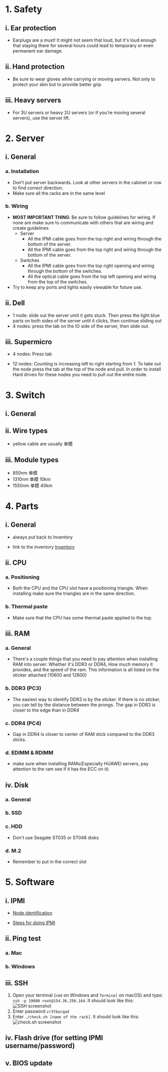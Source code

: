 # 1. Safety

## i. Ear protection

- Earplugs are a must! It might not seem that loud, but it's loud enough that staying there for several hours could lead to temporary or even permanent ear damage.


## ii. Hand protection

- Be sure to wear gloves while carrying or moving servers. Not only to protect your skin but to provide better grip 
  
## iii. Heavy servers

- For 3U servers or heavy 2U servers (or if you're moving several servers), use the server lift.

# 2. Server

## i. General

### a. Installation

- Don’t put server backwards. Look at other servers in the cabinet or row to find correct direction.
- Make sure all the racks are in the same level

### b. Wiring

- **MOST IMPORTANT THING**: Be sure to follow guidelines for wiring. If none are make sure to communicate with others that are wiring and create guidelines
    - Server
        - All the IPMI cable goes from the top right and wiring through the bottom of the server.
        - All the IPMI cable goes from the top right and wiring through the bottom of the server.
    - Switches
        - All the IPMI cable goes from the top right opening and wiring through the bottom of the switches.
        - All the optical cable goes from the top left opening and wiring from the top of the switches.
- Try to keep any ports and lights easily viewable for future use. 

## ii. Dell

- 1 node: slide out the server until it gets stuck. Then press the light blue parts on both sides of the server until it clicks, then continue sliding out
- 4 nodes: press the tab on the IO side of the server, then slide out.

## iii. Supermicro
- 4 nodes: Press tab 

- 12 nodes: Counting is increasing left to right starting from 1. To take out the node press the tab at the top of the node and pull. In order to install Hard drives for these nodes you need to pull out the entire node.

# 3. Switch 

## i. General

## ii. Wire types

- yellow cable are usually 单模

## iii. Module types

- 850nm 单模
- 1310nm 单模 10km
- 1550nm 单模 40km
  
# 4. Parts

## i. General

- always put back to Inventory
  
- link to the inventory [Inventory](http://154.196.160.212:5000/oo/r/626452047190864799#tid=1)
## ii. CPU

### a. Positioning
- Both the CPU and the CPU slot have a positioning triangle. When installing make sure the triangles are in the same direction.
### b. Thermal paste
- Make sure that the CPU has some thermal paste applied to the top.
## iii. RAM

### a. General

- There's a couple things that you need to pay attention when installing RAM into server: Whether it's DDR3 or DDR4, How much memory it provides, and the speed of the ram. This information is all listed on the sticker attached (10600 and 12800)


### b. DDR3 (PC3)
- The easiest way to identify DDR3 is by the sticker. If there is no sticker, you can tell by the distance between the prongs. The gap in DDR3 is closer to the edge than in DDR4

### c. DDR4 (PC4)

- Gap in DDR4 is closer to center of RAM stick compared to the DDR3 sticks.

### d. EDIMM & RDIMM

- make sure when installing RAMs(Especially HUAWEI servers, pay attention to the ram see if it has the ECC on it)
## iv. Disk

### a. General

### b. SSD

### c. HDD

- Don't use Seagate ST035 or ST048 disks

### d. M.2

- Remember to put in the correct slot

# 5. Software

## i. IPMI

- [Node identification]()

- [Steps for doing IPMI](https://docs.google.com/document/d/1aHn1oQaDHm5yOgLh7WIOlRoP-4z-t4HVKkUXfEiADAg/edit)


## ii. Ping test

### a. Mac

### b. Windows

## iii. SSH

1. Open your terminal (`cmd` on Windows and `Terminal` on macOS) and type: `ssh -p 19080 root@154.36.250.164`. It should look like this:
![SSH screenshot](https://lh4.googleusercontent.com/yrFKo2DtJO-v4gohdR-cPH-XgF6F61WVlI3o2WyXvQAxbpdVZjgikufEvbsEyVeyKD0sG66gRW1qRAjUuMoEy98sXyMCPGxM-QKlvtXcWWW5UAHAks0Wqy8pAf5KG65W5DbGJIc=s0)
2. Enter password `vr3tbacqad`
3. Enter `./check.sh [name of the rack]`. It should look like this:
![check.sh screenshot](https://lh6.googleusercontent.com/fbxd1MLGC_rU0gfuqaJmBdcykEEyDlryLcbmDDsLGhqOm0wJIiNx7JQZ0AKL8y4-8h0jHbnmDhccbF1s7wYsBHiIO9EVDmhVJJsR88PoJXDOI9ctMvzlvdoAywkn5MIH4gwDGv0=s0)

## iv. Flash drive (for setting IPMI username/password)

## v. BIOS update
